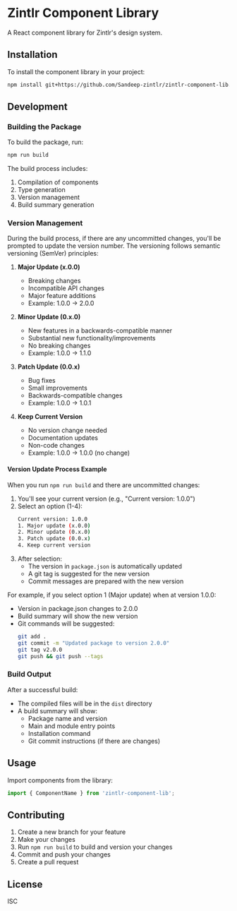 # Zintlr Component Library

A React component library for Zintlr's design system.

## Installation

To install the component library in your project:

```bash
npm install git+https://github.com/Sandeep-zintlr/zintlr-component-lib.git#main
```

## Development

### Building the Package

To build the package, run:

```bash
npm run build
```

The build process includes:

1. Compilation of components
2. Type generation
3. Version management
4. Build summary generation

### Version Management

During the build process, if there are any uncommitted changes, you'll be prompted to update the version number. The versioning follows semantic versioning (SemVer) principles:

1. **Major Update (x.0.0)**
   - Breaking changes
   - Incompatible API changes
   - Major feature additions
   - Example: 1.0.0 → 2.0.0

2. **Minor Update (0.x.0)**
   - New features in a backwards-compatible manner
   - Substantial new functionality/improvements
   - No breaking changes
   - Example: 1.0.0 → 1.1.0

3. **Patch Update (0.0.x)**
   - Bug fixes
   - Small improvements
   - Backwards-compatible changes
   - Example: 1.0.0 → 1.0.1

4. **Keep Current Version**
   - No version change needed
   - Documentation updates
   - Non-code changes
   - Example: 1.0.0 → 1.0.0 (no change)

#### Version Update Process Example

When you run `npm run build` and there are uncommitted changes:

1. You'll see your current version (e.g., "Current version: 1.0.0")
2. Select an option (1-4):
   ```bash
   Current version: 1.0.0
   1. Major update (x.0.0)
   2. Minor update (0.x.0)
   3. Patch update (0.0.x)
   4. Keep current version
   ```
3. After selection:
   - The version in `package.json` is automatically updated
   - A git tag is suggested for the new version
   - Commit messages are prepared with the new version

For example, if you select option 1 (Major update) when at version 1.0.0:
- Version in package.json changes to 2.0.0
- Build summary will show the new version
- Git commands will be suggested:
  ```bash
  git add .
  git commit -m "Updated package to version 2.0.0"
  git tag v2.0.0
  git push && git push --tags
  ```

### Build Output

After a successful build:
- The compiled files will be in the `dist` directory
- A build summary will show:
  - Package name and version
  - Main and module entry points
  - Installation command
  - Git commit instructions (if there are changes)

## Usage

Import components from the library:

```jsx
import { ComponentName } from 'zintlr-component-lib';
```

## Contributing

1. Create a new branch for your feature
2. Make your changes
3. Run `npm run build` to build and version your changes
4. Commit and push your changes
5. Create a pull request

## License

ISC 